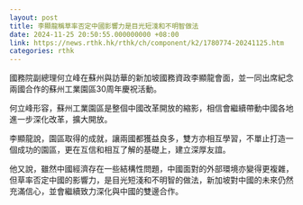 ```yaml
---
layout: post
title: 李顯龍稱草率否定中國影響力是目光短淺和不明智做法
date: 2024-11-25 20:50:55.000000000 +08:00
link: https://news.rthk.hk/rthk/ch/component/k2/1780774-20241125.htm
categories: rthk
---
```


國務院副總理何立峰在蘇州與訪華的新加坡國務資政李顯龍會面，並一同出席紀念兩國合作的蘇州工業園區30周年慶祝活動。

何立峰形容，蘇州工業園區是整個中國改革開放的縮影，相信會繼續帶動中國各地進一步深化改革，擴大開放。

李顯龍說，園區取得的成就，讓兩國都獲益良多，雙方亦相互學習，不單止打造一個成功的園區，更在互信和相互了解的基礎上，建立深厚友誼。

他又說，雖然中國經濟存在一些結構性問題，中國面對的外部環境亦變得更複雜，但草率否定中國的影響力，是目光短淺和不明智的做法，新加坡對中國的未來仍然充滿信心，並會繼續致力深化與中國的雙邊合作。
